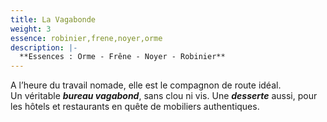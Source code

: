 ```yaml
---
title: La Vagabonde
weight: 3
essence: robinier,frene,noyer,orme
description: |-
  **Essences : Orme - Frêne - Noyer - Robinier**
---
```


A l’heure du travail nomade, elle est le compagnon de route idéal.
<br/> Un véritable ***bureau vagabond***, sans clou ni vis. Une ***desserte*** aussi, pour les hôtels et restaurants en quête de mobiliers authentiques.
